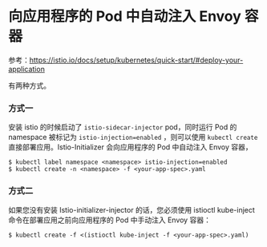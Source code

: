 # 向应用程序的 Pod 中自动注入 Envoy 容器

参考：https://istio.io/docs/setup/kubernetes/quick-start/#deploy-your-application

有两种方式。

### 方式一

安装 istio 的时候启动了 `istio-sidecar-injector` pod，同时运行 Pod 的 namespace 被标记为 `istio-injection=enabled` ，则可以使用 `kubectl create` 直接部署应用。Istio-Initializer 会向应用程序的 Pod 中自动注入 Envoy 容器，

```
$ kubectl label namespace <namespace> istio-injection=enabled
$ kubectl create -n <namespace> -f <your-app-spec>.yaml
```

### 方式二

如果您没有安装 Istio-initializer-injector 的话，您必须使用 istioctl kube-inject 命令在部署应用之前向应用程序的 Pod 中手动注入 Envoy 容器：

```
$ kubectl create -f <(istioctl kube-inject -f <your-app-spec>.yaml)
```